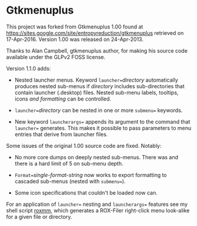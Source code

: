 # Gtkmenuplus

This project was forked from Gtkmenuplus 1.00 found at
https://sites.google.com/site/entropyreduction/gtkmenuplus
retrieved on 17-Apr-2016. Version 1.00 was released on 24-Apr-2013.

Thanks to Alan Campbell, gtkmenuplus author, for making his source code
available under the GLPv2 FOSS license.

Version 1.1.0 adds:

 * Nested launcher menus. Keyword `launcher=`_directory_ automatically
   produces nested sub-menus if _directory_ includes sub-directories that
   contain launcher (.desktop) files. Nested sub-menu labels, tooltips,
   icons _and formatting_ can be controlled.

 * `launcher=`_directory_ can be nested in one or more `submenu=`
   keywords.

 * New keyword `launcherargs=` appends its argument to the command that
   `launcher=` generates. This makes it possible to pass parameters to
   menu entries that derive from launcher files.

 Some issues of the original 1.00 source code are fixed. Notably:

 * No more core dumps on deeply nested sub-menus. There was and there is
   a hard limit of 5 on sub-menu depth.
 
 * `Format=`_single-format-string_ now works to export formatting to
   cascaded sub-menus (nested with `submenu=`).

 * Some icon specifications that couldn't be loaded now can.

For an application of `launcher=` nesting and `launcherargs=` features
see my shell script [roxmm](https://github.com/step-/script-trove/),
which generates a ROX-Filer right-click menu look-alike for a given file
or directory.
